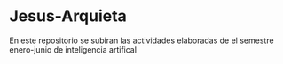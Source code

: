 # Jesus-Arquieta
En este repositorio se subiran las actividades elaboradas de el semestre enero-junio de inteligencia artifical
